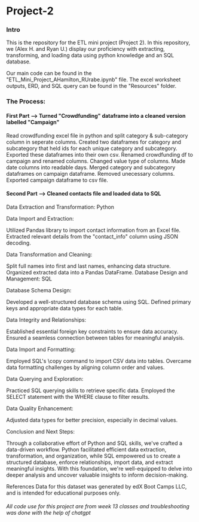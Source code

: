 # Project-2

### Intro
This is the repository for the ETL mini project (Project 2). In this repository, we (Alex H. and Ryan U.) display our proficiency with extracting, transforming, and loading data using python knowledge and an SQL database. 

Our main code can be found in the "ETL_Mini_Project_AHamilton_RUrabe.ipynb" file. The excel worksheet outputs, ERD, and SQL query can be found in the "Resources" folder.


### The Process:

#### First Part --> Turned "Crowdfunding" dataframe into a cleaned version labelled "Campaign"
Read crowdfunding excel file in python and split category & sub-category column in seperate columns. 
Created two dataframes for category and subcategory that held ids for each unique category and subcategory. 
Exported these dataframes into their own csv.
Renamed crowdfunding df to campaign and renamed columns.
Changed value type of columns.
Made date columns into readable days.
Merged category and subcategory dataframes on campaign dataframe. 
Removed unecessary columns.
Exported campaign dataframe to csv file.

#### Second Part --> Cleaned contacts file and loaded data to SQL
Data Extraction and Transformation: Python

Data Import and Extraction:

Utilized Pandas library to import contact information from an Excel file.
Extracted relevant details from the "contact_info" column using JSON decoding.

Data Transformation and Cleaning:

Split full names into first and last names, enhancing data structure.
Organized extracted data into a Pandas DataFrame.
Database Design and Management: SQL

Database Schema Design:

Developed a well-structured database schema using SQL.
Defined primary keys and appropriate data types for each table.

Data Integrity and Relationships:

Established essential foreign key constraints to ensure data accuracy.
Ensured a seamless connection between tables for meaningful analysis.

Data Import and Formatting:

Employed SQL's \copy command to import CSV data into tables.
Overcame data formatting challenges by aligning column order and values.

Data Querying and Exploration:

Practiced SQL querying skills to retrieve specific data.
Employed the SELECT statement with the WHERE clause to filter results.

Data Quality Enhancement:

Adjusted data types for better precision, especially in decimal values.

Conclusion and Next Steps:

Through a collaborative effort of Python and SQL skills, we've crafted a data-driven workflow. Python facilitated efficient data extraction, transformation, and organization, while SQL empowered us to create a structured database, enforce relationships, import data, and extract meaningful insights. With this foundation, we're well-equipped to delve into deeper analysis and uncover valuable insights to inform decision-making.

References
Data for this dataset was generated by edX Boot Camps LLC, and is intended for educational purposes only.

###### All code use for this project are from week 13 classes and troubleshooting was done with the help of chatgpt


